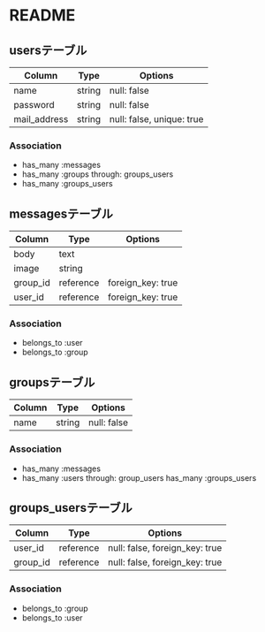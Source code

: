 # README


## usersテーブル

|Column|Type|Options|
|------|----|-------|
|name|string|null: false|
|password|string|null: false|
|mail_address|string|null: false, unique: true|

### Association
- has_many :messages
- has_many :groups through: groups_users
- has_many :groups_users



## messagesテーブル

|Column|Type|Options|
|------|----|-------|
|body|text||
|image|string||
|group_id|reference|foreign_key: true|
|user_id|reference|foreign_key: true|


### Association
- belongs_to :user
- belongs_to :group


## groupsテーブル

|Column|Type|Options|
|------|----|-------|
|name|string|null: false|

### Association
- has_many :messages
- has_many :users through: group_users
  has_many :groups_users


## groups_usersテーブル

|Column|Type|Options|
|------|----|-------|
|user_id|reference|null: false, foreign_key: true|
|group_id|reference|null: false, foreign_key: true|

### Association
- belongs_to :group
- belongs_to :user